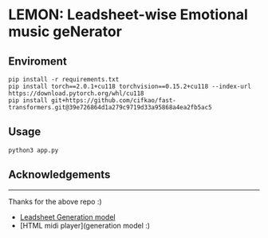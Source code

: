 # LEMON: Leadsheet-wise Emotional music geNerator

## Enviroment
``` 
pip install -r requirements.txt
pip install torch==2.0.1+cu118 torchvision==0.15.2+cu118 --index-url https://download.pytorch.org/whl/cu118
pip install git+https://github.com/cifkao/fast-transformers.git@39e726864d1a279c9719d33a95868a4ea2fb5ac5
```

## Usage
```
python3 app.py
``` 

## Acknowledgements
---
Thanks for the above repo :)
* [Leadsheet Generation model](https://github.com/slSeanWU/Compose_and_Embellish)
* [HTML midi player](generation model :)
